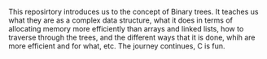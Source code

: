 This reposirtory introduces us to the concept of Binary trees. It teaches us what they are as a complex data structure, what it does in terms of allocating memory more efficiently than arrays and linked lists, how to traverse through the trees, and the different ways that it is done, whih are more efficient and for what, etc. The journey continues, C is fun.
